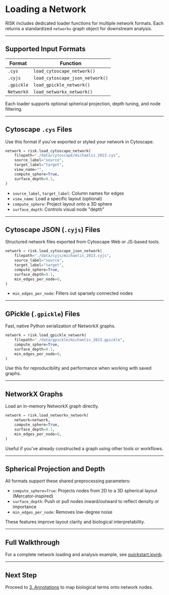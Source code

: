 # Loading a Network

RISK includes dedicated loader functions for multiple network formats. Each returns a standardized `networkx` graph object for downstream analysis.

---

## Supported Input Formats

| Format       | Function                          |
|--------------|-----------------------------------|
| `.cys`       | `load_cytoscape_network()`        |
| `.cyjs`      | `load_cytoscape_json_network()`   |
| `.gpickle`   | `load_gpickle_network()`          |
| `NetworkX`   | `load_networkx_network()`         |

Each loader supports optional spherical projection, depth tuning, and node filtering.

---

## Cytoscape `.cys` Files

Use this format if you've exported or styled your network in Cytoscape.

```python
network = risk.load_cytoscape_network(
    filepath="./data/cytoscape/michaelis_2023.cys",
    source_label="source",
    target_label="target",
    view_name="",             
    compute_sphere=True,
    surface_depth=0.1,
)
```

- `source_label`, `target_label`: Column names for edges
- `view_name`: Load a specific layout (optional)
- `compute_sphere`: Project layout onto a 3D sphere
- `surface_depth`: Controls visual node "depth"

---

## Cytoscape JSON (`.cyjs`) Files

Structured network files exported from Cytoscape Web or JS-based tools.

```python
network = risk.load_cytoscape_json_network(
    filepath="./data/cyjs/michaelis_2023.cyjs",
    source_label="source",
    target_label="target",
    compute_sphere=True,
    surface_depth=0.1,
    min_edges_per_node=0,
)
```

- `min_edges_per_node`: Filters out sparsely connected nodes

---

## GPickle (`.gpickle`) Files

Fast, native Python serialization of NetworkX graphs.

```python
network = risk.load_gpickle_network(
    filepath="./data/gpickle/michaelis_2023.gpickle",
    compute_sphere=True,
    surface_depth=0.1,
    min_edges_per_node=0,
)
```

Use this for reproducibility and performance when working with saved graphs.

---

## NetworkX Graphs

Load an in-memory NetworkX graph directly.

```python
network = risk.load_networkx_network(
    network=network,
    compute_sphere=True,
    surface_depth=0.1,
    min_edges_per_node=0,
)
```

Useful if you've already constructed a graph using other tools or workflows.

---

## Spherical Projection and Depth

All formats support these shared preprocessing parameters:

- `compute_sphere=True`: Projects nodes from 2D to a 3D spherical layout (Mercator-inspired)
- `surface_depth`: Push or pull nodes inward/outward to reflect density or importance
- `min_edges_per_node`: Removes low-degree noise

These features improve layout clarity and biological interpretability.

---

## Full Walkthrough

For a complete network loading and analysis example, see [quickstart.ipynb](quickstart.ipynb).

---

## Next Step

Proceed to [3. Annotations](./3_annotations.md) to map biological terms onto network nodes.
